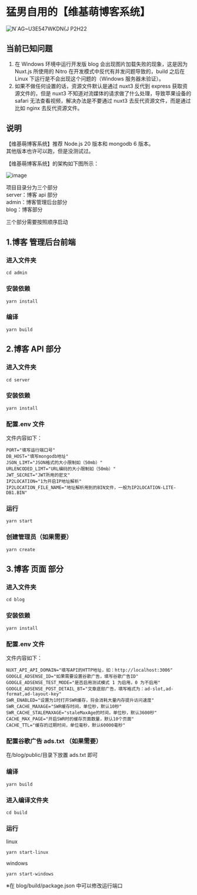 # 猛男自用的【维基萌博客系统】

![N`AG~U3E547WKDN{J P2H22](https://github.com/eeg1412/wikimoeNodeJSBlog/assets/27753071/4b5177e5-6f1b-414b-938b-336c0b7a68ed)

## 当前已知问题

1. 在 Windows 环境中运行开发版 blog 会出现图片加载失败的现象，这是因为 Nuxt.js 所使用的 Nitro 在开发模式中反代有并发问题导致的，build 之后在 Linux 下运行是不会出现这个问题的（Windows 服务器未验证）。
2. 如果不做任何设置的话，资源文件默认是通过 nuxt3 反代到 express 获取资源文件的，但是 nuxt3 不知道对流媒体的请求做了什么处理，导致苹果设备的 safari 无法查看视频，解决办法是不要通过 nuxt3 去反代资源文件，而是通过比如 nginx 去反代资源文件。

## 说明

【维基萌博客系统】推荐 Node.js 20 版本和 mongodb 6 版本。  
其他版本也许可以跑，但是没测试过。

【维基萌博客系统】的架构如下图所示：

![image](https://github.com/eeg1412/wikimoeNodeJSBlog/assets/27753071/997d9cb4-56fc-4886-b155-bb5102fd20b9)

项目目录分为三个部分  
server：博客 api 部分  
admin：博客管理后台部分  
blog：博客部分

三个部分需要按照顺序启动

## 1.博客 管理后台前端

### 进入文件夹

```
cd admin
```

### 安装依赖

```
yarn install
```

### 编译

```
yarn build
```

## 2.博客 API 部分

### 进入文件夹

```
cd server
```

### 安装依赖

```
yarn install
```

### 配置.env 文件

文件内容如下：

```
PORT="填写运行端口号"
DB_HOST="填写mongodb地址"
JSON_LIMT="JSON格式的大小限制如（50mb）"
URLENCODED_LIMT="URL编码的大小限制如（50mb）"
JWT_SECRET="JWT所用的密文"
IP2LOCATION="1为开启IP地址解析"
IP2LOCATION_FILE_NAME="地址解析用到的BIN文件，一般为IP2LOCATION-LITE-DB1.BIN"
```

### 运行

```
yarn start
```

### 创建管理员（如果需要）

```
yarn create
```

## 3.博客 页面 部分

### 进入文件夹

```
cd blog
```

### 安装依赖

```
yarn install
```

### 配置.env 文件

文件内容如下：

```
NUXT_API_API_DOMAIN="填写API的HTTP地址，如：http://localhost:3006"
GOOGLE_ADSENSE_ID="如果需要设置谷歌广告，填写谷歌广告ID"
GOOGLE_ADSENSE_TEST_MODE="是否启用测试模式 1 为启用，0 为不启用"
GOOGLE_ADSENSE_POST_DETAIL_BT="文章底部广告，填写格式为：ad-slot,ad-format,ad-layout-key"
SWR_ENABLED="设置为1时打开SWR缓存，将会消耗大量内存提升访问速度"
SWR_CACHE_MAXAGE="SWR缓存时间，单位秒，默认10秒"
SWR_CACHE_STALEMAXAGE="staleMaxAge的时间，单位秒，默认3600秒"
CACHE_MAX_PAGE="开启SWR时的缓存页面数量，默认10个页面"
CACHE_TTL="缓存的过期时间，单位毫秒，默认60000毫秒"
```

### 配置谷歌广告 ads.txt （如果需要）

在/blog/public/目录下放置 ads.txt 即可

### 编译

```
yarn build
```

### 进入编译文件夹

```
cd build
```

### 运行

linux

```
yarn start-linux
```

windows

```
yarn start-windows
```

※在 blog/build/package.json 中可以修改运行端口

